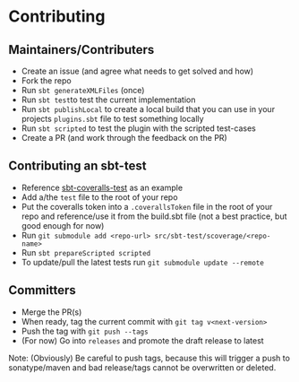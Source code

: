 # Contributing

## Maintainers/Contributers

* Create an issue (and agree what needs to get solved and how)
* Fork the repo
* Run `sbt generateXMLFiles` (once)
* Run `sbt test`to test the current implementation
* Run `sbt publishLocal` to create a local build that you can use in
  your projects `plugins.sbt` file to test something locally
* Run `sbt scripted` to test the plugin with the scripted test-cases
* Create a PR (and work through the feedback on the PR)

## Contributing an sbt-test

* Reference [sbt-coveralls-test][] as an example
* Add a/the `test` file to the root of your repo
* Put the coveralls token into a `.coverallsToken` file in the root of
  your repo and reference/use it from the build.sbt file (not a best
  practice, but good enough for now)
* Run `git submodule add <repo-url> src/sbt-test/scoverage/<repo-name>`
* Run `sbt prepareScripted scripted`
* To update/pull the latest tests run `git submodule update --remote`

## Committers

* Merge the PR(s)
* When ready, tag the current commit with `git tag v<next-version>`
* Push the tag with `git push --tags`
* (For now) Go into `releases` and promote the draft release to latest

Note: (Obviously) Be careful to push tags, because this will trigger
a push to sonatype/maven and bad release/tags cannot be overwritten or
deleted.

[sbt-coveralls-test]: https://github.com/rolandtritsch/sbt-coveralls-test

